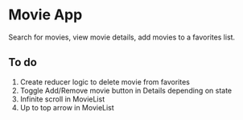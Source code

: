 # Movie App

Search for movies, view movie details, add movies to a favorites list.

## To do

1. Create reducer logic to delete movie from favorites
2. Toggle Add/Remove movie button in Details depending on state
3. Infinite scroll in MovieList
4. Up to top arrow in MovieList

